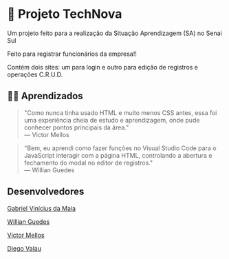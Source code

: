 # 🚀 Projeto TechNova

Um projeto feito para a realização da Situação Aprendizagem (SA) no Senai Sul

Feito para registrar funcionários da empresa!!

Contém dois sites: um para login e outro para edição de registros e operações C.R.U.D.

## 🎷🐛 Aprendizados

> "Como nunca tinha usado HTML e muito menos CSS antes, essa foi uma experiência cheia de estudo e aprendizagem, onde pude conhecer pontos principais da área."  
> — Victor Mellos

> "Bem, eu aprendi como fazer funções no Visual Studio Code para o JavaScript interagir com a página HTML, controlando a abertura e fechamento do modal no editor de registros."  
> — Willian Guedes

## Desenvolvedores

[Gabriel Vinícius da Maia](https://github.com/Gabriel-V-Maia)

[Willian Guedes](https://github.com/WillianGuedesSenai)

[Victor Mellos](https://github.com/victormellos)

[Diego Valau](https://github.com/teg233)
